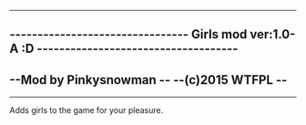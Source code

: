 --------------------------------------------------------------------------------------------
-------------------------------- Girls mod ver:1.0-A :D ------------------------------------
--------------------------------------------------------------------------------------------
--Mod by Pinkysnowman                                                                     --
--(c)2015 WTFPL                                                                           --
--------------------------------------------------------------------------------------------
--------------------------------------------------------------------------------------------

Adds girls to the game for your pleasure.